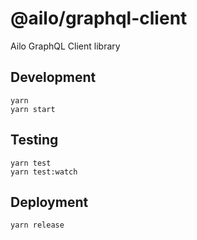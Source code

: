 # @ailo/graphql-client

Ailo GraphQL Client library

## Development

```
yarn
yarn start
```

## Testing

```
yarn test
yarn test:watch
```

## Deployment

```
yarn release
```
